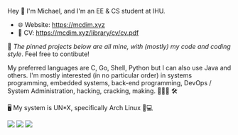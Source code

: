 Hey 👋
I'm Michael, and I'm an EE & CS student at IHU.

+ 🌐 Website: https://mcdim.xyz
+ 📜 CV: https://mcdim.xyz/library/cv/cv.pdf

📌 *The pinned projects below are all mine, with (mostly) my code and coding style*. Feel free to contibute!

My preferred languages are C, Go, Shell, Python but I can also use Java and others. I'm mostly interested (in no particular order) in systems programming, embedded systems, back-end programming, DevOps / System Administration, hacking, cracking, making. 👨🏻‍💻 🛠️

🖥️ My system is UN*X, specifically Arch Linux 🐧💻

![](https://github-profile-summary-cards.vercel.app/api/cards/profile-details?username=MichaelDim02&theme=moltack)
![](https://github-profile-summary-cards.vercel.app/api/cards/repos-per-language?username=MichaelDim02&theme=moltack) 
![](https://github-profile-summary-cards.vercel.app/api/cards/stats?username=MichaelDim02&theme=moltack)
